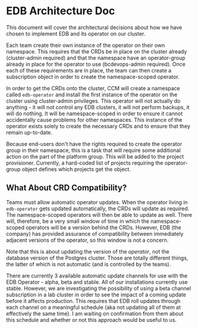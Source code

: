 # EDB Architecture Doc

This document will cover the architectural decisions about how we have chosen to implement EDB and its operator on our cluster.

Each team create their own instance of the operator on their own namespace. This requires that the CRDs be in place on the cluster already (cluster-admin required) and that the namespace have an operator-group already in place for the operator to use (bcdevops-admin required). Once each of these requirements are in place, the team can then create a subscription object in order to create the namespace-scoped operator.

In order to get the CRDs onto the cluster, CCM will create a namespace called `edb-operator` and install the first instance of the operator on the cluster using cluster-admin privileges. This operator will not actually do anything - it will not control any EDB clusters, it will not perform backups, it will do nothing. It will be namespace-scoped in order to ensure it cannot accidentally cause problems for other namespaces. This instance of the operator exists solely to create the necessary CRDs and to ensure that they remain up-to-date.

Because end-users don't have the rights required to create the operator group in their namespace, this is a task that will require some additional action on the part of the platform group. This will be added to the project provisioner. Currently, a hard-coded list of projects requiring the operator-group object defines which projects get the object.

## What About CRD Compatibility?

Teams must allow automatic operator updates. When the operator living in `edb-operator` gets updated automatically, the CRDs will update as required. The namespace-scoped operators will then be able to update as well. There will, therefore, be a very small window of time in which the namespace-scoped operators will be a version behind the CRDs. However, EDB (the company) has provided assurance of compatibility between immediately adjacent versions of the operator, so this window is not a concern.

Note that this is about updating the version of the *operator*, not the database version of the Postgres cluster. Those are totally different things, the latter of which is not automatic (and is controlled by the teams).

There are currently 3 available automatic update channels for use with the EDB Operator - alpha, beta and stable. All of our installations currently use stable. However, we are investigating the possibility of using a beta channel subscription in a lab cluster in order to see the impact of a coming update before it affects production. This requires that EDB roll updates through each channel on a meaningful schedule (aka not updating all of them at effectively the same time). I am waiting on confirmation from them about this schedule and whether or not this approach would be useful to us.
